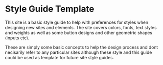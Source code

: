 # Style Guide Template

This site is a basic style guide to help with preferences for styles when designing new sites and elements. The site covers colors, fonts, text styles and weights as well as some button designs and other geometric shapes (inputs etc).

These are simply some basic concepts to help the design process and dont necisarily refer to any particular sites although these style and this guide could be used as template for future site style guides.

